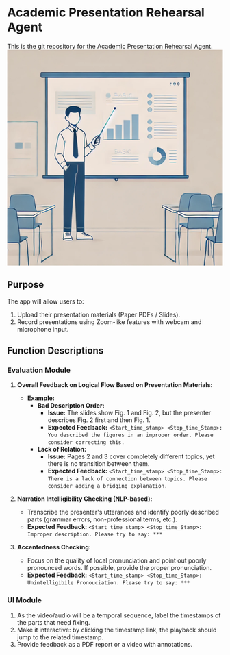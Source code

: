# Academic Presentation Rehearsal Agent
This is the git repository for the Academic Presentation Rehearsal Agent.
![AcaPre_Agent](./fig/DALL_E_presentation.webp)
## Purpose 
The app will allow users to:
1. Upload their presentation materials (Paper PDFs / Slides).
2. Record presentations using Zoom-like features with webcam and microphone input.

## Function Descriptions
### Evaluation Module
1. **Overall Feedback on Logical Flow Based on Presentation Materials:**
   - **Example:**
     - **Bad Description Order:**
       - **Issue:** The slides show Fig. 1 and Fig. 2, but the presenter describes Fig. 2 first and then Fig. 1.
       - **Expected Feedback:** `<Start_time_stamp> <Stop_time_Stamp>: You described the figures in an improper order. Please consider correcting this.`
     - **Lack of Relation:**
       - **Issue:** Pages 2 and 3 cover completely different topics, yet there is no transition between them.
       - **Expected Feedback:** `<Start_time_stamp> <Stop_time_Stamp>: There is a lack of connection between topics. Please consider adding a bridging explanation.`

2. **Narration Intelligibility Checking (NLP-based):**
   - Transcribe the presenter's utterances and identify poorly described parts (grammar errors, non-professional terms, etc.).
   - **Expected Feedback:** `<Start_time_stamp> <Stop_time_Stamp>: Improper description. Please try to say: ***`

3. **Accentedness Checking:**
   - Focus on the quality of local pronunciation and point out poorly pronounced words. If possible, provide the proper pronunciation.
   - **Expected Feedback:** `<Start_time_stamp> <Stop_time_Stamp>: Unintelligibile Pronouciation. Please try to say: ***`
### UI Module
1. As the video/audio will be a temporal sequence, label the timestamps of the parts that need fixing.
2. Make it interactive: by clicking the timestamp link, the playback should jump to the related timestamp.
3. Provide feedback as a PDF report or a video with annotations.
